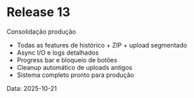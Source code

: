 # Release 13

Consolidação produção

- Todas as features de histórico + ZIP + upload segmentado
- Async I/O e logs detalhados
- Progress bar e bloqueio de botões
- Cleanup automático de uploads antigos
- Sistema completo pronto para produção

Data: 2025-10-21
